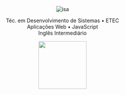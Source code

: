 <div align="center">
  <img src="https://readme-typing-svg.herokuapp.com?font=Ubuntu&duration=3000&pause=500&center=true&vCenter=true&width=435&color=F7F7F7&lines=Olá,+sou+a+Isabelly" alt="isa" />
  <br>
  <div style="max-width: 600;">
    <p>
      Téc. em Desenvolvimento de Sistemas • ETEC<br>
      Aplicações Web • JavaScript<br>
      Inglês Intermediário<br>
    </p>
  </div>
  <img src="https://github.com/isabellysiviero/isabellysiviero/assets/156025675/2e0277e6-abb4-4ae3-b347-be9ba4aab382" width="130px" height="130px"/>
</div><br>
